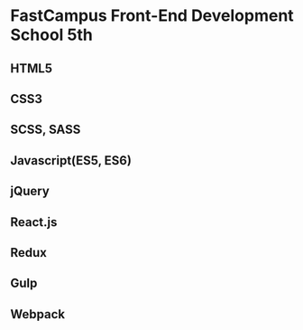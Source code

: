 # FastCampus Front-End Development School 5th

## HTML5
## CSS3
## SCSS, SASS
## Javascript(ES5, ES6)
## jQuery
## React.js
## Redux
## Gulp
## Webpack
